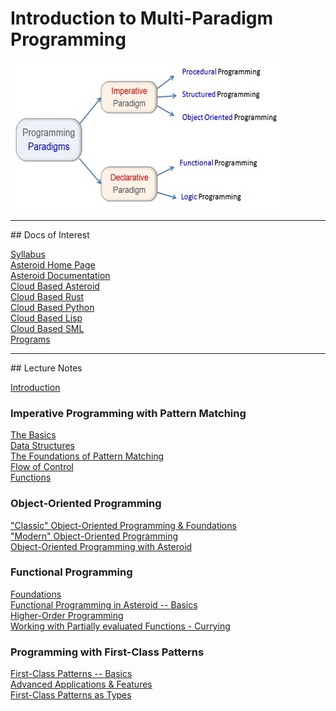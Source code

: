 # Introduction to Multi-Paradigm Programming

![paradigms](paradigms.jpg)

<hr>
## Docs of Interest

[Syllabus](docs/syllabus.pdf)<br>
[Asteroid Home Page](https://asteroid-lang.org)<br>
[Asteroid Documentation](https://asteroid-lang.readthedocs.io/en/latest)<br>
[Cloud Based Asteroid](https://replit.com/@lutzhamel/csc493-asteroid#README.md)<br>
[Cloud Based Rust](https://replit.com/@lutzhamel/csc493-rust)<br>
[Cloud Based Python](https://replit.com/@lutzhamel/csc493-python)<br>
[Cloud Based Lisp](https://replit.com/@lutzhamel/csc493-lisp)<br>
[Cloud Based SML](https://replit.com/@lutzhamel/csc493-sml)<br>
[Programs](https://github.com/lutzhamel/CSC493/tree/main/programs)<br>

<hr>
## Lecture Notes

[Introduction](notes/csc493-ln001.pdf)<br>

### Imperative Programming with Pattern Matching

[The Basics](notes/csc493-ln002.pdf)<br>
[Data Structures](notes/csc493-ln003.pdf)<br>
[The Foundations of Pattern Matching](notes/csc493-ln004.pdf)<br>
[Flow of Control](notes/csc493-ln005.pdf)<br>
[Functions](notes/csc493-ln006.pdf)<br>

### Object-Oriented Programming

["Classic" Object-Oriented Programming & Foundations](notes/csc493-ln007.pdf)<br>
["Modern" Object-Oriented Programming](notes/csc493-ln008.pdf)<br>
[Object-Oriented Programming with Asteroid](notes/csc493-ln009.pdf)<br>

### Functional Programming

[Foundations](notes/csc493-ln010.pdf)<br>
[Functional Programming in Asteroid -- Basics](notes/csc493-ln011.pdf)<br>
[Higher-Order Programming](notes/csc493-ln012.pdf)<br>
[Working with Partially evaluated Functions - Currying](notes/csc493-ln013.pdf)<br>

### Programming with First-Class Patterns

[First-Class Patterns -- Basics](notes/csc493-ln014.pdf)<br>
[Advanced Applications & Features](notes/csc493-ln015.pdf)<br>
[First-Class Patterns as Types](notes/csc493-ln016.pdf)<br>





